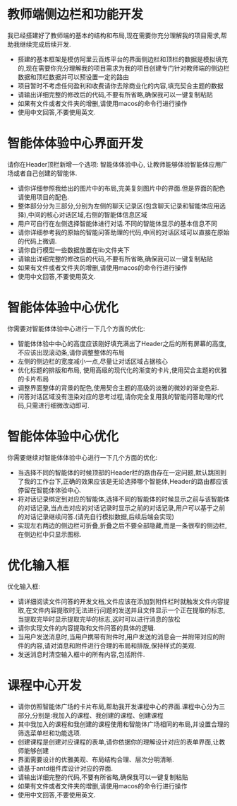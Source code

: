 # 教师端侧边栏和功能开发
我已经搭建好了教师端的基本的结构和布局,现在需要你充分理解我的项目需求,帮助我继续完成后续开发.
- 搭建的基本框架是模仿阿里云百炼平台的界面侧边栏和顶栏的数据是模拟填充的,现在需要你充分理解我的项目需求为我的项目创建专门针对教师端的侧边栏数据和顶栏数据并可以预设置一定的路由
- 项目暂时不考虑任何盈利和收费请你去除商业化的内容,填充契合主题的数据
- 请输出详细完整的修改后的代码,不要有所省略,确保我可以一键复制粘贴
- 如果有文件或者文件夹的增删,请使用macos的命令行进行操作
- 使用中文回答,不要使用英文.

# 智能体体验中心界面开发
请你在Header顶栏新增一个选项: 智能体体验中心, 让教师能够体验智能体应用广场或者自己创建的智能体.
- 请你详细参照我给出的图片中的布局,完美复刻图片中的界面.但是界面的配色请使用项目的配色.
- 整体部分分为三部分,分别为左侧的聊天记录区(包含聊天记录和智能体应用选择),中间的核心对话区域,右侧的智能体信息区域
- 用户可自行在左侧选择智能体进行对话.不同的智能体显示的基本信息不同
- 请你详细参考我的原始的智能问答助理的代码,中间的对话区域可以直接在原始的代码上微调.
- 请你自行模型一些数据放置在lib文件夹下
- 请输出详细完整的修改后的代码,不要有所省略,确保我可以一键复制粘贴
- 如果有文件或者文件夹的增删,请使用macos的命令行进行操作
- 使用中文回答,不要使用英文.

# 智能体体验中心优化
你需要对智能体体验中心进行一下几个方面的优化:
- 智能体体验中中心的高度应该刚好填充满出了Header之后的所有屏幕的高度,不应该出现滚动条,请你调整整体的布局
- 左侧的侧边栏的宽度减小一点,尽量让对话区域占据核心
- 优化标题的排版和布局, 使用高级的现代化的渐变的卡片,使用契合主题的优雅的卡片布局
- 调整界面整体的背景的配色,使用契合主题的高级的淡雅的微妙的渐变色彩.
- 问答对话区域没有渲染对应的思考过程,请你完全复用我的智能问答助理的代码,只需进行细微改动即可.

# 智能体体验中心优化
你需要继续对智能体体验中心进行一下几个方面的优化:
- 当选择不同的智能体的时候顶部的Header栏的路由存在一定问题,默认跳回到了我的工作台下,正确的效果应该是无论选择哪个智能体,Header的路由都应该停留在智能体体验中心.
- 将对话记录绑定到对应的智能体,选择不同的智能体的时候显示之前与该智能体的对话记录,当点击对应的对话记录时显示之前的对话记录,用户可以基于之前的对话记录继续问答.(请先自行模拟数据,后续后端会实现)
- 实现左右两边的侧边栏可折叠,折叠之后不要全部隐藏,而是一条很窄的侧边栏,在侧边栏中只显示图标.

# 优化输入框
优化输入框:

- 请详细阅读文件问答的开发文档,文件应该在添加到附件栏时就触发文件内容提取,在文件内容提取时无法进行问题的发送并且文件显示一个正在提取的标志,当提取完毕时显示提取完毕的标志,这时可以进行消息的放松
- 请你实现文件的内容提取和文件问答的具体的逻辑.
- 当用户发送消息时,当用户携带有附件时,用户发送的消息会一并附带对应的附件的内容,请对消息和附件进行合理的布局和排版,保持样式的美观.
- 发送消息时清空输入框中的所有内容,包括附件.

# 课程中心开发
- 请你仿照智能体广场的卡片布局,帮助我开发课程中心的界面.课程中心分为三部分,分别是:我加入的课程、我创建的课程、创建课程
- 其中我加入的课程和我创建的课程使用和智能体广场相同的布局,并设置合理的筛选菜单栏和功能选项.
- 创建课程是创建对应课程的表单,请你依据你的理解设计对应的表单界面,让教师能够创建
- 界面需要设计的优雅美观、布局结构合理、层次分明清晰.
- 请基于antd组件库设计对应的界面.
- 请输出详细完整的代码,不要有所省略,确保我可以一键复制粘贴
- 如果有文件或者文件夹的增删,请使用macos的命令行进行操作
- 使用中文回答,不要使用英文.